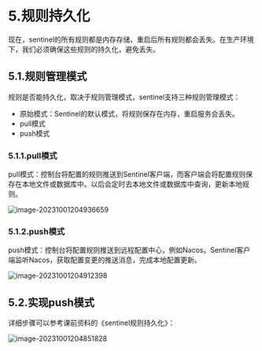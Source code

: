 # 5.规则持久化

现在，sentinel的所有规则都是内存存储，重启后所有规则都会丢失。在生产环境下，我们必须确保这些规则的持久化，避免丢失。

## 5.1.规则管理模式

规则是否能持久化，取决于规则管理模式，sentinel支持三种规则管理模式：

- 原始模式：Sentinel的默认模式，将规则保存在内存，重启服务会丢失。
- pull模式
- push模式

### 5.1.1.pull模式

pull模式：控制台将配置的规则推送到Sentinel客户端，而客户端会将配置规则保存在本地文件或数据库中。以后会定时去本地文件或数据库中查询，更新本地规则。

![image-20231001204936659](https://gitee.com/wzywzyaaa/abcdefg/raw/master/image-20231001204936659.png)

### 5.1.2.push模式

push模式：控制台将配置规则推送到远程配置中心，例如Nacos。Sentinel客户端监听Nacos，获取配置变更的推送消息，完成本地配置更新。

![image-20231001204912398](https://gitee.com/wzywzyaaa/abcdefg/raw/master/image-20231001204912398.png)

## 5.2.实现push模式

详细步骤可以参考课前资料的《sentinel规则持久化》：

![image-20231001204851828](https://gitee.com/wzywzyaaa/abcdefg/raw/master/image-20231001204851828.png)